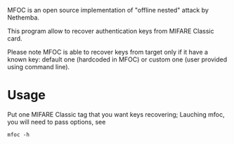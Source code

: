 MFOC is an open source implementation of "offline nested" attack by Nethemba.

This program allow to recover authentication keys from MIFARE Classic card.

Please note MFOC is able to recover keys from target only if it have a known key: default one (hardcoded in MFOC) or custom one (user provided using command line).

# Usage #
Put one MIFARE Classic tag that you want keys recovering;
Lauching mfoc, you will need to pass options, see
```
mfoc -h
```